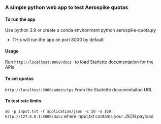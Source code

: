 ### A simple python web app to test Aerospike quotas

#### To run the app
Use python 3.9 or create a conda environment
python aerospike-quota.py

* THis will run the app on port 8000 by default

#### Usage
Run `http://localhost:8000/docs ` to load Starlette documentation for the APIs

#### To set quotas 
`http://localhost:8000/admin/tps` From the Starlette documentaiton URL

#### To test rate limits
`ab -p input.txt -T application/json -c 50 -n 100 http://127.0.0.1:8000/data`
where input.txt contains your JSON payload





